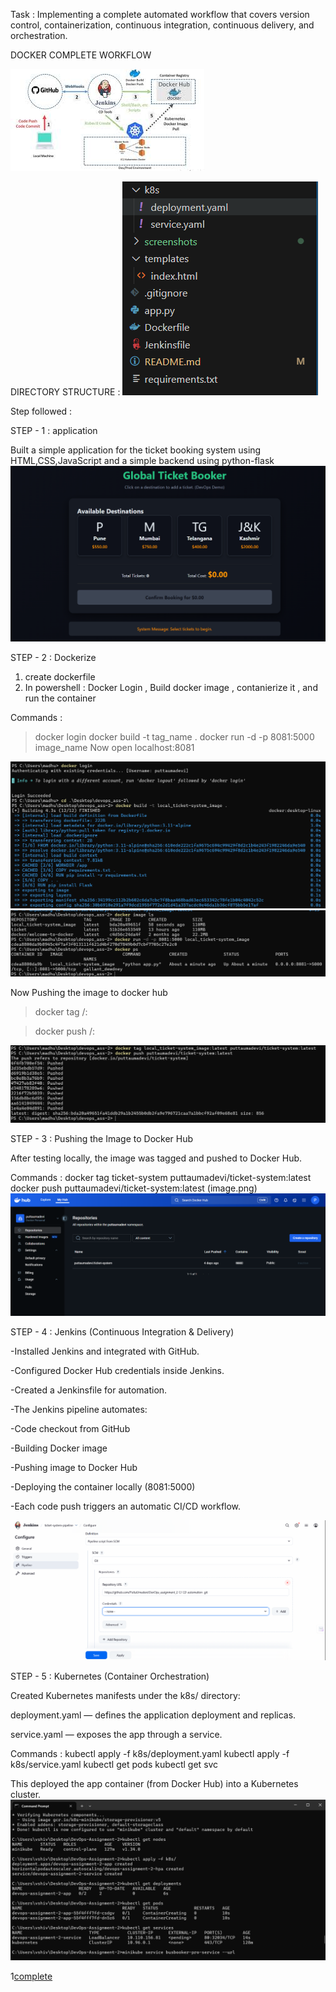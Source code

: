 Task : Implementing a complete automated workflow that covers version control, containerization, 
continuous integration, continuous delivery, and orchestration.

DOCKER COMPLETE WORKFLOW

![flow](/screenshots/docker.jpg)

DIRECTORY STRUCTURE :
![dorectory](/screenshots/directory.png)


Step followed :

STEP - 1 : application

Built a simple application for the ticket booking system using HTML,CSS,JavaScript and a simple backend using python-flask
![frontend web page screenshot](/screenshots/frontend.png)

STEP - 2 : Dockerize

1) create dockerfile
2) In powershell : Docker Login , Build docker image , contanierize it , and run the container

Commands :
> docker login
> docker build -t tag_name .
> docker run -d -p 8081:5000 image_name
Now open localhost:8081

![alt text](/screenshots/docker.png)
![alt text](/screenshots/docker2.png)


Now Pushing the image to docker hub

>docker tag <local-image-name> <your-dockerhub-username>/<image-name>:<tag>

> docker push <your-dockerhub-username>/<image-name>:<tag>

![alt text](/screenshots/image.png)

STEP - 3 : Pushing the Image to Docker Hub

After testing locally, the image was tagged and pushed to Docker Hub.

Commands :
docker tag ticket-system puttaumadevi/ticket-system:latest
docker push puttaumadevi/ticket-system:latest
(image.png)
![alt text](/screenshots/dockerhub.png)

STEP - 4 : Jenkins (Continuous Integration & Delivery)

-Installed Jenkins and integrated with GitHub.

-Configured Docker Hub credentials inside Jenkins.

-Created a Jenkinsfile for automation.

-The Jenkins pipeline automates:

-Code checkout from GitHub

-Building Docker image

-Pushing image to Docker Hub

-Deploying the container locally (8081:5000)

-Each code push triggers an automatic CI/CD workflow.

![alt text](/screenshots/jenkinspipeline.png)

STEP - 5 : Kubernetes (Container Orchestration)

Created Kubernetes manifests under the k8s/ directory:

deployment.yaml — defines the application deployment and replicas.

service.yaml — exposes the app through a service.

Commands :
kubectl apply -f k8s/deployment.yaml
kubectl apply -f k8s/service.yaml
kubectl get pods
kubectl get svc


This deployed the app container (from Docker Hub) into a Kubernetes cluster.
![kube image](/screenshots/kube.png)

1[complete](/screenshots/complete.png)
